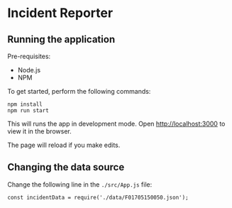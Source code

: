 # Incident Reporter

## Running the application
Pre-requisites:
- Node.js
- NPM

To get started, perform the following commands:

```
npm install
npm run start
````

This will runs the app in development mode.
Open [http://localhost:3000](http://localhost:3000) to view it in the browser.

The page will reload if you make edits.

## Changing the data source
Change the following line in the `./src/App.js` file:

```
const incidentData = require('./data/F01705150050.json');
```
